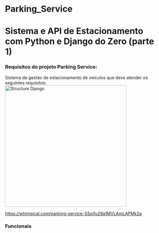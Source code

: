 ﻿# Parking_Service
# **Sistema e API de Estacionamento com Python e Django do Zero (parte 1)**

### Requisitos do projeto **Parking Service**:

Sistema de gestão de estacionamento de veículos que deve atender os seguintes requisitos:
<a href="https://github.com/user-attachments/assets/5c77599b-859a-41bd-8bb2-646b8674ea15" target="_blank">
  <img src="https://github.com/user-attachments/assets/5c77599b-859a-41bd-8bb2-646b8674ea15" width="400" alt="Structure Django" />
</a>



https://whimsical.com/parking-service-SSoifu29a1MVLAmLAPMk2a

### Funcionais
